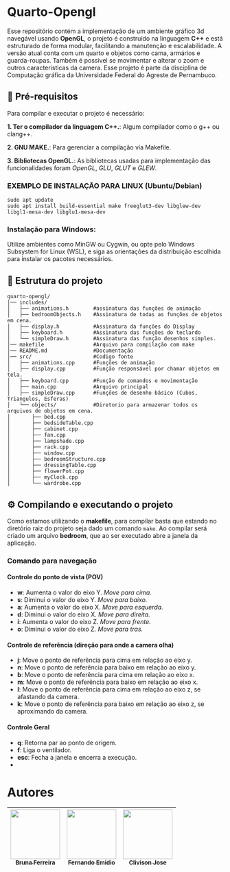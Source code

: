 # Quarto-Opengl

Esse repositório contém a implementação de um ambiente gráfico 3d navegável usando **OpenGL**, o projeto é construído na linguagem **C++** e está estruturado de forma modular, facilitando a manutenção e escalabilidade. 
A versão atual conta com um quarto e objetos como cama, armários e guarda-roupas. Também é possivel se movimentar e alterar o zoom e outros caracteristicas da camera.
Esse projeto é parte da disciplina de Computação gráfica da Universidade Federal do Agreste de Pernambuco.

## 📌 Pré-requisitos
Para compilar e executar o projeto é necessário:

**1. Ter o compilador da linguagem C++.**: Algum compilador como o g++ ou clang++.

**2. GNU MAKE.**: Para gerenciar a compilação via Makefile.

**3. Bibliotecas OpenGL.**: As bibliotecas usadas para implementação das funcionalidades foram *OpenGL*, *GLU*, *GLUT* e *GLEW*.

### **EXEMPLO DE INSTALAÇÃO PARA LINUX (Ubuntu/Debian)**
```
sudo apt update
sudo apt install build-essential make freeglut3-dev libglew-dev libgl1-mesa-dev libglu1-mesa-dev
```

### **Instalação para Windows**:
Utilize ambientes como MinGW ou Cygwin, ou opte pelo Windows Subsystem for Linux (WSL), e siga as orientações da distribuição escolhida para instalar os pacotes necessários.

## 📂 Estrutura do projeto

```
quarto-opengl/
│── includes/
│   ├── animations.h        #assinatura das funções de animação
│   ├── bedroomObjects.h    #Assinatura de todas as funções de objetos em cena.
│   ├── display.h           #Assinatura da funções do Display
│   ├── keyboard.h          #Assinatura das funções do teclardo
│   └── simpleDraw.h        #Assinatura das função desenhos simples.
│── makefile                #Arquivo para compilação com make
│── README.md               #Documentação
│── src/                    #Codigo fonte
│   ├── animations.cpp      #Funções de animação
│   ├── display.cpp         #Função responsável por chamar objetos em tela.
│   ├── keyboard.cpp        #Função de comandos e movimentação
│   ├── main.cpp            #Arquivo principal
│   ├── simpleDraw.cpp      #Funções de desenho básico (Cubos, Triangulos, Esferas)
│   └── objects/            #Diretorio para armazenar todos os arquivos de objetos em cena.
│       ├── bed.cpp
│       ├── bedsideTable.cpp
│       ├── cabinet.cpp
│       ├── fan.cpp
│       ├── lampshade.cpp
│       ├── rack.cpp
│       ├── window.cpp
│       ├── bedroomStructure.cpp
│       ├── dressingTable.cpp
│       ├── flowerPot.cpp
│       ├── myClock.cpp
│       └── wardrobe.cpp

```

## ⚙️ Compilando e executando o projeto

Como estamos utilizando o **makefile**, para compilar basta que estando no diretório raiz do projeto seja dado um comando `make`. Ao compilar será criado um arquivo **bedroom**, que ao ser executado abre a janela da aplicação.

### Comando para navegação

#### Controle do ponto de vista (POV)

- **w**: Aumenta o valor do eixo Y. *Move para cima.*
- **s**: Diminui o valor do eixo Y. *Move para baixo.*
- **a**: Aumenta o valor do eixo X. *Move para esquerda.*
- **d**: Diminui o valor do eixo X. *Move para direita.*
- **i**: Aumenta o valor do eixo Z. *Move para frente.*
- **o**: Diminui o valor do eixo Z. *Move para tras.*

#### Controle de referência (direção para onde a camera olha)
- **j**: Move o ponto de referência para cima em relação ao eixo y.
- **n**: Move o ponto de referência para baixo em relação ao eixo y. 
- **b**: Move o ponto de referência para cima em relação ao eixo x.
- **m**: Move o ponto de referência para baixo em relação ao eixo x.
- **l**: Move o ponto de referência para cima em relação ao eixo z, se afastando da camera.
- **k**: Move o ponto de referência para baixo em relação ao eixo z, se aproximando da camera.

#### Controle Geral
- **q**: Retorna par ao ponto de origem.
- **f**: Liga o ventilador.
- **esc**: Fecha a janela e encerra a execução.
- 

# Autores

| [<img loading="lazy" src="https://avatars.githubusercontent.com/u/134743737?v=4" width=115><br><sub>Bruna Ferreira </sub>](https://github.com/brunagcferreira) |  [<img loading="lazy" src="https://avatars.githubusercontent.com/u/112771403?v=4" width=115><br><sub>Fernando Emidio</sub>](https://github.com/Fernando7492) |  [<img loading="lazy" src="https://avatars.githubusercontent.com/u/117954648?v=4" width=115><br><sub>Clivison Jose</sub>](https://github.com/clivissonjose) |
| :---: | :---: | :---: |